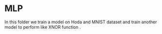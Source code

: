 # MLP
In this folder we train a model on Hoda and MNIST dataset and train another model to perform like XNOR function .